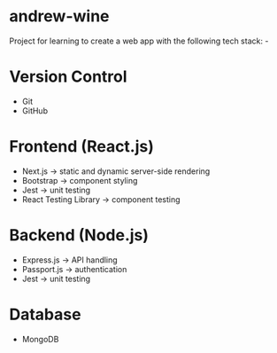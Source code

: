 # andrew-wine
Project for learning to create a web app with the following tech stack: -

# Version Control
- Git
- GitHub

# Frontend (React.js)
- Next.js → static and dynamic server-side rendering
- Bootstrap → component styling
- Jest → unit testing
- React Testing Library → component testing

# Backend (Node.js)
- Express.js → API handling
- Passport.js → authentication
- Jest → unit testing

# Database
- MongoDB

